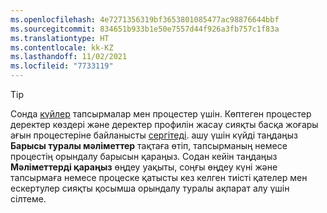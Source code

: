 ```yaml
---
ms.openlocfilehash: 4e7271356319bf3653801085477ac98876644bbf
ms.sourcegitcommit: 834651b933b1e50e7557d44f926a3fb757c1f83a
ms.translationtype: HT
ms.contentlocale: kk-KZ
ms.lasthandoff: 11/02/2021
ms.locfileid: "7733119"
---
```

> [!TIP] 
> Сонда [күйлер](../audience-insights/system.md#status-definitions) тапсырмалар мен процестер үшін. Көптеген процестер деректер көздері және деректер профилін жасау сияқты басқа жоғары ағын процестеріне байланысты [сергітеді](../audience-insights/system.md#refresh-processes). ашу үшін күйді таңдаңыз **Барысы туралы мәліметтер** тақтаға өтіп, тапсырманың немесе процестің орындалу барысын қараңыз. Содан кейін таңдаңыз **Мәліметтерді қараңыз** өңдеу уақыты, соңғы өңдеу күні және тапсырмаға немесе процеске қатысты кез келген тиісті қателер мен ескертулер сияқты қосымша орындалу туралы ақпарат алу үшін сілтеме.
